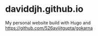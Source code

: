 # daviddjh.github.io
My personal website build with Hugo and https://github.com/526avijitgupta/gokarna
